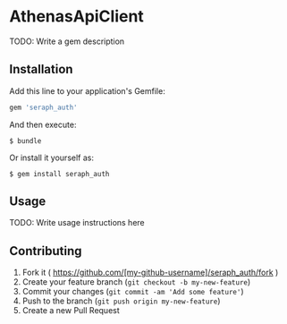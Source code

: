 # AthenasApiClient

TODO: Write a gem description

## Installation

Add this line to your application's Gemfile:

```ruby
gem 'seraph_auth'
```

And then execute:

    $ bundle

Or install it yourself as:

    $ gem install seraph_auth

## Usage

TODO: Write usage instructions here

## Contributing

1. Fork it ( https://github.com/[my-github-username]/seraph_auth/fork )
2. Create your feature branch (`git checkout -b my-new-feature`)
3. Commit your changes (`git commit -am 'Add some feature'`)
4. Push to the branch (`git push origin my-new-feature`)
5. Create a new Pull Request